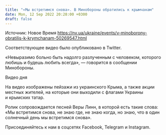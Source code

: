 ```yaml
---
title: "«Мы встретимся снова». В Минобороны обратились к крымчанам"
date: Mon, 12 Sep 2022 20:28:00 +0300
draft: false
---
```

Источник: Новое Время https://nv.ua/ukraine/events/v-minoborony-obratilis-k-krymchanam-50269547.html


 Соответствующее видео было опубликовано в Twitter.

«Невыразимо больно быть надолго разлученным с человеком, которого любишь и будешь любить всегда», — говорится в сообщении Минобороны.

 Видео дня   

На видео изображены пейзажи из украинского Крыма, а также акции местных жителей, на которые они выходили с флагами Украины и крымских татар.

Ролик сопровождается песней Веры Линн, в которой есть такие слова: «Мы встретимся снова, не знаю где, не знаю когда, но знаю, что в один солнечный день мы встретимся снова».

Присоединяйтесь к нам в соцсетях Facebook, Telegram и Instagram.
